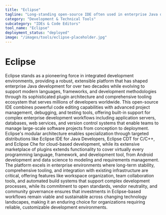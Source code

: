 ```yaml
---
title: "Eclipse"
tagline: "Long-standing open-source IDE often used in enterprise Java development"
category: "Development & Technical Tools"
subcategory: "IDEs & Code Editors"
tool_name: "Eclipse"
deployment_status: "deployed"
image: "/images/tools/eclipse-placeholder.jpg"
---
```


# Eclipse

Eclipse stands as a pioneering force in integrated development environments, providing a robust, extensible platform that has shaped enterprise Java development for over two decades while evolving to support modern languages, frameworks, and development methodologies through its sophisticated plugin architecture and comprehensive tooling ecosystem that serves millions of developers worldwide. This open-source IDE combines powerful code editing capabilities with advanced project management, debugging, and testing tools, offering built-in support for complex enterprise development workflows including application servers, databases, web services, and version control systems that enable teams to manage large-scale software projects from conception to deployment. Eclipse's modular architecture enables specialization through targeted distributions like Eclipse IDE for Java Developers, Eclipse CDT for C/C++, and Eclipse Che for cloud-based development, while its extensive marketplace of plugins extends functionality to cover virtually every programming language, framework, and development tool, from Android development and data science to modeling and requirements management. The platform excels in enterprise environments where long-term stability, comprehensive tooling, and integration with existing infrastructure are critical, offering features like workspace organization, team collaboration tools, and automated build systems that support complex development processes, while its commitment to open standards, vendor neutrality, and community governance ensures that investments in Eclipse-based workflows remain viable and sustainable across changing technology landscapes, making it an enduring choice for organizations requiring reliable, customizable development environments.